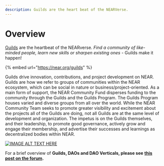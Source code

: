 ```yaml
---
description: Guilds are the heart beat of the NEARVerse.
---
```


# Overview

[Guilds](https://near.org/guilds/) are the heartbeat of the NEARverse. _Find a community of like-minded people, learn new skills or sharpen existing ones_ - Guilds make it happen!

{% embed url="https://near.org/guilds" %}

Guilds drive innovation, contributions, and project development on NEAR. Guilds are how we refer to groups of communities within the NEAR ecosystem, which can be social in nature or business/project-oriented. As a main form of support, the NEAR Community Fund disperses funding to the community through the Guilds and the Guilds Program. The Guilds Program houses varied and diverse groups from all over the world. While the NEAR Community Team seeks to promote greater visibility and excitement about the projects all of the Guilds are doing, not all Guilds are at the same level of development and organization. The impetus is on the Guilds themselves, and their leadership, to promote good governance, actively grow and engage their membership, and advertise their successes and learnings as decentralized bodies within NEAR.

[![IMAGE ALT TEXT HERE](http://img.youtube.com/vi/dCMjvVFBnXc/0.jpg)](http://www.youtube.com/watch?v=dCMjvVFBnXc)

For a brief overview of **Guilds, DAOs and DAO Verticals, please see** [**this post on the forum**](https://gov.near.org/t/guide-guilds-daos-dao-verticals-what-does-it-all-mean/4463)**.**
